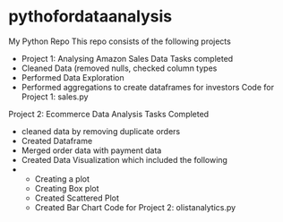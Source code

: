 # pythofordataanalysis
My Python Repo
This repo consists of the following projects
- Project 1: Analysing Amazon Sales Data
Tasks completed
- Cleaned Data (removed nulls, checked column types
- Performed Data Exploration
- Performed aggregations to create dataframes for investors
Code for Project 1: sales.py

Project 2: Ecommerce Data Analysis
Tasks Completed
- cleaned data by removing duplicate orders
- Created Dataframe
- Merged order data with payment data
- Created Data Visualization which included the following
- - Creating a plot
  - Creating Box plot
  - Created Scattered Plot
  - Created Bar Chart
Code for Project 2: olistanalytics.py
